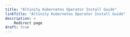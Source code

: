 ```yaml
---
title: "Altinity Kubernetes Operator Install Guide"
linkTitle: "Altinity Kubernetes Operator Install Guide"
description: >
    Redirect page
draft: true
---
```


